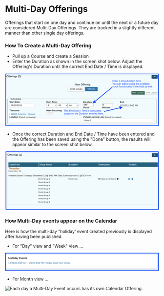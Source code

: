# Multi-Day Offerings

Offerings that start on one day and continue on until the next or a future day are considered Multi-Day Offerings. They are tracked in a slightly different manner than other single day offerings.&#x20;

### How To Create a Multi-Day Offering

* Pull up a Course and create a Session
* Enter the Duration as shown in the screen shot below. Adjust the Offering's Duration until the correct End Date / Time is displayed.

![](<../../.gitbook/assets/Screen Shot 2021-12-15 at 3.52.55 PM.png>)

* Once the correct Duration and End Date / Time have been entered and the Offering has been saved using the "Done" button, the results will appear similar to the screen shot below.

![Multi-Day Offering (after save)](<../../.gitbook/assets/Screen Shot 2021-12-15 at 3.58.39 PM.png>)

### How Multi-Day events appear on the Calendar&#x20;

Here is how the multi-day "holiday' event created previously is displayed after having been published.

* For "Day" view and "Week" view ...

![Multi-Day Events appear in their own area below the Calendar.](<../../.gitbook/assets/Screen Shot 2021-12-15 at 4.02.59 PM.png>)

* For Month view ...

![Each day a Multi-Day Event occurs has its own Calendar Offering.](../../.gitbook/assets/multi\_day\_4.png)

